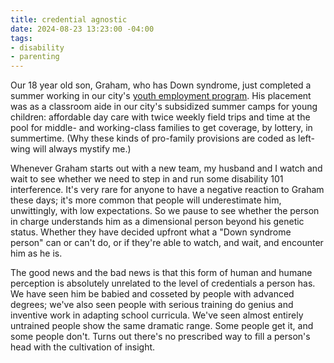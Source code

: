 ```yaml
---
title: credential agnostic
date: 2024-08-23 13:23:00 -04:00
tags:
- disability
- parenting
---
```


Our 18 year old son, Graham, who has Down syndrome, just completed a summer working in our city's [youth employment program](https://www.cambridgema.gov/Services/mayorssummeryouthemploymentprogram). His placement was as a classroom aide in our city's subsidized summer camps for young children: affordable day care with twice weekly field trips and time at the pool for middle- and working-class families to get coverage, by lottery, in summertime. (Why these kinds of pro-family provisions are coded as left-wing will always mystify me.) 

Whenever Graham starts out with a new team, my husband and I watch and wait to see whether we need to step in and run some disability 101 interference. It's very rare for anyone to have a negative reaction to Graham these days; it's more common that people will underestimate him, unwittingly, with low expectations. So we pause to see whether the person in charge understands him as a dimensional person beyond his genetic status. Whether they have decided upfront what a "Down syndrome person" can or can't do, or if they're able to watch, and wait, and encounter him as he is. 

The good news and the bad news is that this form of human and humane perception is absolutely unrelated to the level of credentials a person has. We have seen him be babied and cosseted by people with advanced degrees; we've also seen people with serious training do genius and inventive work in adapting school curricula. We've seen almost entirely untrained people show the same dramatic range. Some people get it, and some people don't. Turns out there's no prescribed way to fill a person's head with the cultivation of insight.




